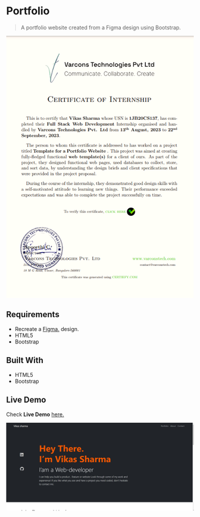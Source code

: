 
# Portfolio

> A portfolio website created from a Figma design using Bootstrap.


![Course Completion certificate](https://raw.githubusercontent.com/vsbrall143/portfolio-figma/main/certify.png)
## Requirements

- Recreate a [Figma.]( https://www.figma.com/file/B734e4eF4gKrEsAmYZO173/Untitled?type=design&node-id=1-9&mode=design&t=SFUGXJXYrxvvDUQP-0/) design.
- HTML5
- Bootstrap 

## Built With

- HTML5
- Bootstrap

## Live Demo

Check **Live Demo** [here.]( https://vsbrall143.github.io/portfolio-figma/)


![Course Completion certificate](https://github.com/vsbrall143/portfolio-figma/blob/main/Screenshot%202024-09-08%20203606.jpg)

